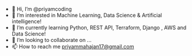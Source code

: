 - 👋 Hi, I’m @priyamcoding
- 👀 I’m interested in Machine Learning, Data Science & Artificial intelligence!
- 🌱 I’m currently learning Python, REST API, Terraform, Django , AWS and Data Science!  
- 💞️ I’m looking to collaborate on ...
- 📫 How to reach me priyammahajan17@gmail.com

<!---
priyamcoding/priyamcoding is a ✨ special ✨ repository because its `README.md` (this file) appears on your GitHub profile.
You can click the Preview link to take a look at your changes.
--->
